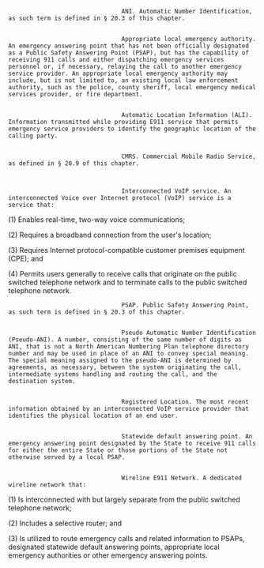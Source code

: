 
                                    ANI. Automatic Number Identification, as such term is defined in § 20.3 of this chapter.


                                    Appropriate local emergency authority. An emergency answering point that has not been officially designated as a Public Safety Answering Point (PSAP), but has the capability of receiving 911 calls and either dispatching emergency services personnel or, if necessary, relaying the call to another emergency service provider. An appropriate local emergency authority may include, but is not limited to, an existing local law enforcement authority, such as the police, county sheriff, local emergency medical services provider, or fire department.


                                    Automatic Location Information (ALI). Information transmitted while providing E911 service that permits emergency service providers to identify the geographic location of the calling party.


                                    CMRS. Commercial Mobile Radio Service, as defined in § 20.9 of this chapter.
                                    


                                    Interconnected VoIP service. An interconnected Voice over Internet protocol (VoIP) service is a service that:

(1) Enables real-time, two-way voice communications;

(2) Requires a broadband connection from the user's location;

(3) Requires Internet protocol-compatible customer premises equipment (CPE); and

(4) Permits users generally to receive calls that originate on the public switched telephone network and to terminate calls to the public switched telephone network.


                                    PSAP. Public Safety Answering Point, as such term is defined in § 20.3 of this chapter.


                                    Pseudo Automatic Number Identification (Pseudo-ANI). A number, consisting of the same number of digits as ANI, that is not a North American Numbering Plan telephone directory number and may be used in place of an ANI to convey special meaning. The special meaning assigned to the pseudo-ANI is determined by agreements, as necessary, between the system originating the call, intermediate systems handling and routing the call, and the destination system.


                                    Registered Location. The most recent information obtained by an interconnected VoIP service provider that identifies the physical location of an end user.


                                    Statewide default answering point. An emergency answering point designated by the State to receive 911 calls for either the entire State or those portions of the State not otherwise served by a local PSAP.


                                    Wireline E911 Network. A dedicated wireline network that:

(1) Is interconnected with but largely separate from the public switched telephone network;

(2) Includes a selective router; and

(3) Is utilized to route emergency calls and related information to PSAPs, designated statewide default answering points, appropriate local emergency authorities or other emergency answering points.


